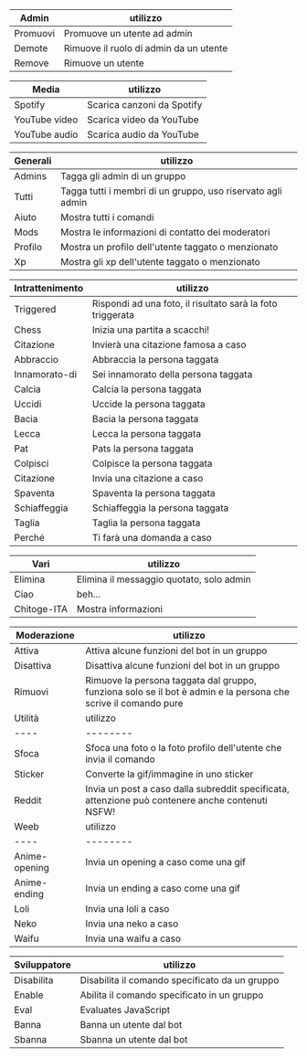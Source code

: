 |Admin| utilizzo | 
|------|--------| 
|Promuovi |  Promuove un utente ad admin      | 
|Demote |Rimuove il ruolo di admin da un utente  |
| Remove | Rimuove un utente |  

|Media| utilizzo | 
|----|--------| 
|Spotify|  Scarica canzoni da Spotify| 
|YouTube video |Scarica video da YouTube| 
|YouTube audio| Scarica audio da YouTube|  |Utils| utilizzo | |-----|--------| |Sticker|  Contiene comandi relativi agli sticker |  #### Send hi to see if the bot is on or not.

|Generali| utilizzo |
|----|--------|
|Admins| Tagga gli admin di un gruppo|
|Tutti| Tagga tutti i membri di un gruppo, uso riservato agli admin|
|Aiuto| Mostra tutti i comandi|
|Mods| Mostra le informazioni di contatto dei moderatori|
|Profilo| Mostra un profilo dell'utente taggato o menzionato|
|Xp| Mostra gli xp dell'utente taggato o menzionato|

|Intrattenimento| utilizzo|
|----|--------|
|Triggered| Rispondi ad una foto, il risultato sarà la foto triggerata|
|Chess| Inizia una partita a scacchi!|
|Citazione| Invierà una citazione famosa a caso|
|Abbraccio| Abbraccia la persona taggata |
|Innamorato-di| Sei innamorato della persona taggata|
|Calcia| Calcia la persona taggata|
|Uccidi| Uccide la persona taggata|
|Bacia| Bacia la persona taggata|
|Lecca| Lecca la persona taggata|
|Pat| Pats la persona taggata|
|Colpisci| Colpisce la persona taggata|
|Citazione| Invia una citazione a caso|
|Spaventa| Spaventa la persona taggata|
|Schiaffeggia| Schiaffeggia la persona taggata|
|Taglia| Taglia la persona taggata|
|Perché| Ti farà una domanda a caso|

|Vari| utilizzo|
|----|--------|
|Elimina| Elimina il messaggio quotato, solo admin|
|Ciao| beh...|
|Chitoge-ITA| Mostra informazioni|

|Moderazione| utilizzo|
|----|--------|
Attiva| Attiva alcune funzioni del bot in un gruppo|
|Disattiva| Disattiva alcune funzioni del bot in un gruppo|
|Rimuovi| Rimuove la persona taggata dal gruppo, funziona solo se il bot è admin e la persona che scrive il comando pure |
|Utilità| utilizzo|
|----|--------|
|Sfoca| Sfoca una foto o la foto profilo dell'utente che invia il comando|
|Sticker| Converte la gif/immagine in uno sticker|
|Reddit| Invia un post a caso dalla subreddit specificata, attenzione può contenere anche contenuti NSFW!|
|Weeb| utilizzo|
|----|--------|
|Anime-opening| Invia un opening a caso come una gif|
|Anime-ending| Invia un ending a caso come una gif|
|Loli| Invia una loli a caso|
|Neko| Invia una neko a caso|
|Waifu| Invia una waifu a caso|

|Sviluppatore| utilizzo|
|----|--------|
|Disabilita| Disabilita il comando specificato da un gruppo|
|Enable| Abilita il comando specificato in un gruppo|
|Eval| Evaluates JavaScript|
|Banna| Banna un utente dal bot|
|Sbanna| Sbanna un utente dal bot|
